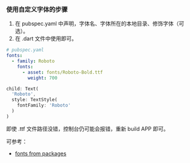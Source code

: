 ### 使用自定义字体的步骤

1. 在 pubspec.yaml 中声明，字体名、字体所在的本地目录、修饰字体（可选）。
2. 在 .dart 文件中使用即可。

``` yaml
# pubspec.yaml
fonts:
  - family: Roboto
    fonts:
      - asset: fonts/Roboto-Bold.ttf
        weight: 700
```

``` dart
child: Text(
  'Roboto',
  style: TextStyle(
    fontFamily: 'Roboto'
  )
)
```

即使 .ttf 文件路径没错，控制台仍可能会报错，重新 build APP 即可。

可参考：
- [fonts from packages](https://flutter.dev/docs/cookbook/design/fonts#from-packages)
